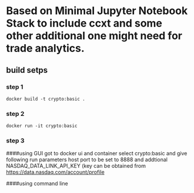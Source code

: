 # Based on Minimal Jupyter Notebook Stack to include ccxt and some other additional one might need for trade analytics. 

## build setps

### step 1
```
docker build -t crypto:basic .
```
### step 2
```
docker run -it crypto:basic
```

### step 3
####using GUI
got to docker ui and container
select crypto:basic and give following run parameters
host port to be set to 8888
and addtional NASDAQ_DATA_LINK_API_KEY (key can be obtained from 
https://data.nasdaq.com/account/profile

####using command line

